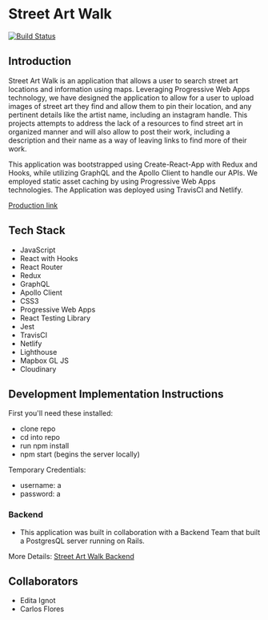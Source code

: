 # Street Art Walk    

[![Build Status](https://travis-ci.org/StreetArtMap/streetArtMap.svg?branch=master)](https://travis-ci.org/StreetArtMap/streetArtMap)

## Introduction

Street Art Walk is an application that allows a user to search street art locations and information using maps. Leveraging Progressive Web Apps technology, we have designed the application to allow for a user to upload images of street art they find and allow them to pin their location, and any pertinent details like the artist name, including an instagram handle. This projects attempts to address the lack of a resources to find street art in organized manner and will also allow to post their work, including a description and their name as a way of leaving links to find more of their work. 

This application was bootstrapped using Create-React-App with Redux and Hooks, while utilizing GraphQL and the Apollo Client to handle our APIs. We employed static asset caching by using Progressive Web Apps technologies. The Application was deployed using TravisCI and Netlify. 

[Production link](https://streetartwalk.netlify.app/)

## Tech Stack

- JavaScript
- React with Hooks
- React Router
- Redux
- GraphQL 
- Apollo Client 
- CSS3
- Progressive Web Apps
- React Testing Library
- Jest
- TravisCI
- Netlify 
- Lighthouse 
- Mapbox GL JS
- Cloudinary

## Development Implementation Instructions

First you'll need these installed:

- clone repo 
- cd into repo
- run npm install 
- npm start (begins the server locally)

Temporary Credentials: 
- username: a
- password: a

### Backend 

- This application was built in collaboration with a Backend Team that built a PostgresQL server running on Rails. 

More Details: [Street Art Walk Backend](https://github.com/StreetArtMap/street_art_backend)

## Collaborators
- Edita Ignot
- Carlos Flores 